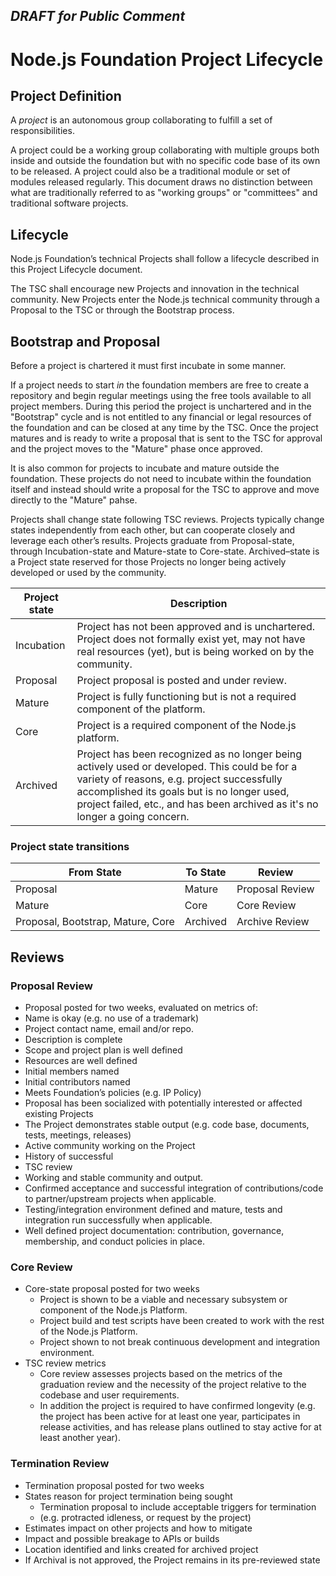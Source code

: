 ## ***DRAFT for Public Comment***

# Node.js Foundation Project Lifecycle

## Project Definition

A *project* is an autonomous group collaborating to fulfill a set of responsibilities.

A project could be a working group collaborating with multiple groups both inside and outside the foundation but with no specific code base of its own to be released. A project could also be a traditional module or set of modules released regularly. This document draws no distinction between what are traditionally referred to as "working groups" or "committees" and traditional software projects.

## Lifecycle

Node.js Foundation’s technical Projects shall follow a lifecycle described in this Project Lifecycle document.  

The TSC shall encourage new Projects and innovation in the technical community. New Projects enter the Node.js technical community through a Proposal to the TSC or through the Bootstrap process.

## Bootstrap and Proposal

Before a project is chartered it must first incubate in some manner.

If a project needs to start *in* the foundation members are free to create a repository and begin regular meetings using the free tools available to all project members. During this period the project is unchartered and in the "Bootstrap" cycle and is not entitled to any financial or legal resources of the foundation and can be closed at any time by the TSC. Once the project matures and is ready to write a proposal that is sent to the TSC for approval and the project moves to the "Mature" phase once approved.

It is also common for projects to incubate and mature outside the foundation. These projects do not need to incubate within the foundation itself and instead should write a proposal for the TSC to approve and move directly to the "Mature" pahse.

Projects shall change state following TSC reviews. Projects typically change states independently from each other, but can cooperate closely and leverage each other’s results. Projects graduate from Proposal-state, through Incubation-state and Mature-state to Core-state. Archived–state is a Project state reserved for those Projects no longer being actively developed or used by the community.

| Project state |	Description |
| ------------- | ----------- |
| Incubation | Project has not been approved and is unchartered. Project does not formally exist yet, may not have real resources (yet), but is being worked on by the community. |
| Proposal | Project proposal is posted and under review. |
| Mature | Project is fully functioning but is not a required component of the platform.|
| Core | Project is a required component of the Node.js platform.|
| Archived | Project has been recognized as no longer being actively used or developed. This could be for a variety of reasons, e.g. project successfully accomplished its goals but is no longer used, project failed, etc., and has been archived as it's no longer a going concern.|

### Project state transitions

| From State | To State | Review |
| ---------- | -------- | ------ |
| Proposal | Mature | Proposal Review |
| Mature | Core | Core Review |
| Proposal, Bootstrap, Mature, Core | Archived | Archive Review |

## Reviews

### Proposal Review
* Proposal posted for two weeks, evaluated on metrics of:
 * Name is okay (e.g. no use of a trademark)
 * Project contact name, email and/or repo.
 * Description is complete
 * Scope and project plan is well defined
 * Resources are well defined
 * Initial members named
 * Initial contributors named
 * Meets Foundation’s policies (e.g. IP Policy)
 * Proposal has been socialized with potentially interested or affected existing Projects
 * The Project demonstrates stable output (e.g. code base, documents, tests, meetings, releases)
 * Active community working on the Project
 * History of successful
* TSC review
 * Working and stable community and output.
 * Confirmed acceptance and successful integration of contributions/code to partner/upstream projects when applicable.
 * Testing/integration environment defined and mature, tests and integration run successfully when applicable.
 * Well defined project documentation: contribution, governance, membership, and conduct policies in place.

### Core Review
 * Core-state proposal posted for two weeks
   * Project is shown to be a viable and necessary subsystem or component of the Node.js Platform.
   * Project build and test scripts have been created to work with the rest of the Node.js Platform.
   * Project shown to not break continuous development and integration environment.
 * TSC review metrics
   * Core review assesses projects based on the metrics of the graduation review and the necessity of the project relative to the codebase and user requirements.
   * In addition the project is required to have confirmed longevity (e.g. the project has been active for at least one year, participates in release activities, and has release plans outlined to stay active for at least another year).

### Termination Review
* Termination proposal posted for two weeks
 * States reason for project termination being sought
   * Termination proposal to include acceptable triggers for termination
   * (e.g. protracted idleness, or request by the project)
 * Estimates impact on other projects and how to mitigate
 * Impact and possible breakage to APIs or builds
 * Location identified and links created for archived project
* If Archival is not approved, the Project remains in its pre-reviewed state
